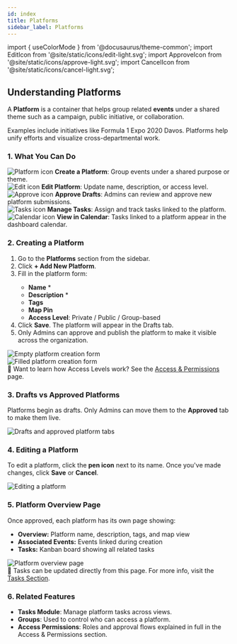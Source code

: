 ```yaml
---
id: index
title: Platforms
sidebar_label: Platforms
---
```


import { useColorMode } from '@docusaurus/theme-common';
import EditIcon from '@site/static/icons/edit-light.svg';
import ApproveIcon from '@site/static/icons/approve-light.svg';
import CancelIcon from '@site/static/icons/cancel-light.svg';

<div class="p-6 bg-white rounded-lg shadow-sm space-y-6">

  <h2 class="h2 text-accent-secondary">Understanding Platforms</h2>

  <p class="body text-gray-dark">
    A <strong>Platform</strong> is a container that helps group related <strong>events</strong> under a shared theme such as a campaign, public initiative, or collaboration.
  </p>

  <p class="body text-gray-dark mt-2">
    Examples include initiatives like
    <span class="platform-tag">Formula 1</span>
    <span class="platform-tag">Expo 2020</span>
    <span class="platform-tag">Davos</span>. Platforms help unify efforts and visualize cross-departmental work.
  </p>

  ### 1. What You Can Do

  <div class="grid grid-cols-1 sm:grid-cols-2 gap-4 mt-4">
    <div class="flex items-center space-x-3">
      <img src={`/icons/platforms-${useColorMode().colorMode}.svg`} class="inline-icon" alt="Platform icon" />
      <span class="body"><strong>Create a Platform</strong>: Group events under a shared purpose or theme.</span>
    </div>
    <div class="flex items-center space-x-3">
      <img src={`/icons/edit-${useColorMode().colorMode}.svg`} class="inline-icon" alt="Edit icon" />
      <span class="body"><strong>Edit Platform</strong>: Update name, description, or access level.</span>
    </div>
    <div class="flex items-center space-x-3">
      <img src={`/icons/approve-${useColorMode().colorMode}.svg`} class="inline-icon" alt="Approve icon" />
      <span class="body"><strong>Approve Drafts</strong>: Admins can review and approve new platform submissions.</span>
    </div>
    <div class="flex items-center space-x-3">
      <img src={`/icons/tasks-${useColorMode().colorMode}.svg`} class="inline-icon" alt="Tasks icon" />
      <span class="body"><strong>Manage Tasks</strong>: Assign and track tasks linked to the platform.</span>
    </div>
    <div class="flex items-center space-x-3">
      <img src={`/icons/calendar-${useColorMode().colorMode}.svg`} class="inline-icon" alt="Calendar icon" />
      <span class="body"><strong>View in Calendar</strong>: Tasks linked to a platform appear in the dashboard calendar.</span>
    </div>
  </div>

  ### 2. Creating a Platform

  <ol class="list-decimal pl-6 body">
    <li>Go to the <strong>Platforms</strong> section from the sidebar.</li>
    <li>Click <strong>+ Add New Platform</strong>.</li>
    <li>
      Fill in the platform form:
      <div class="pl-4">
        <ul class="list-disc">
          <li><strong>Name</strong> *</li>
          <li><strong>Description</strong> *</li>
          <li><strong>Tags</strong></li>
          <li><strong>Map Pin</strong></li>
          <li><strong>Access Level</strong>: Private / Public / Group-based</li>
        </ul>
      </div>
    </li>
    <li>Click <strong>Save</strong>. The platform will appear in the Drafts tab.</li>
    <li>Only Admins can approve and publish the platform to make it visible across the organization.</li>
  </ol>

  <div style={{ textAlign: 'center' }}>
    <img src="/img/platform-form-empty.png" alt="Empty platform creation form" style={{ borderRadius: '0.5rem', boxShadow: '0 0 10px rgba(0,0,0,0.05)', maxWidth: '100%', marginTop: '1rem' }} />
  </div>

  <div style={{ textAlign: 'center' }}>
    <img src="/img/platform-form-filled.png" alt="Filled platform creation form" style={{ borderRadius: '0.5rem', boxShadow: '0 0 10px rgba(0,0,0,0.05)', maxWidth: '100%', marginTop: '1rem' }} />
  </div>

  <div class="mt-4 text-sm bg-gray-light p-4 rounded text-gray-dark">
    🔐 Want to learn how Access Levels work? See the <a href="/docs/access-permissions/access-permissions" class="text-accent-secondary underline">Access & Permissions</a> page.
  </div>

  ### 3. Drafts vs Approved Platforms

  <p class="body">
    Platforms begin as drafts. Only Admins can move them to the <strong>Approved</strong> tab to make them live.
  </p>

  <div style={{ textAlign: 'center' }}>
    <img src="/img/platform-tabbar-drafts-approved.png" alt="Drafts and approved platform tabs" style={{ borderRadius: '0.5rem', boxShadow: '0 0 10px rgba(0,0,0,0.05)', maxWidth: '100%', marginTop: '1rem' }} />
  </div>

  ### 4. Editing a Platform

  <p class="body">
    To edit a platform, click the <EditIcon className="icon-inline-text" /> <strong>pen icon</strong> next to its name.
    Once you've made changes, click <ApproveIcon className="icon-inline-text" /> <strong>Save</strong> or <CancelIcon className="icon-inline-text" /> <strong>Cancel</strong>.
  </p>

  <div style={{ textAlign: 'center' }}>
    <img src="/img/platform-edit-mode.png" alt="Editing a platform" style={{ borderRadius: '0.5rem', boxShadow: '0 0 10px rgba(0,0,0,0.05)', maxWidth: '100%', marginTop: '1rem' }} />
  </div>

  ### 5. Platform Overview Page

  <p class="body">
    Once approved, each platform has its own page showing:
  </p>

  <ul class="list-disc pl-6 body">
    <li><strong>Overview:</strong> Platform name, description, tags, and map view</li>
    <li><strong>Associated Events:</strong> Events linked during creation</li>
    <li><strong>Tasks:</strong> Kanban board showing all related tasks</li>
  </ul>

  <div style={{ textAlign: 'center' }}>
    <img src="/img/platform-overview-page.png" alt="Platform overview page" style={{ borderRadius: '0.5rem', boxShadow: '0 0 10px rgba(0,0,0,0.05)', maxWidth: '100%', marginTop: '1rem' }} />
  </div>

  <div class="mt-4 text-sm bg-gray-light p-4 rounded text-gray-dark">
    📌 Tasks can be updated directly from this page. For more info, visit the <a href="/docs/tasks/index" class="text-accent-secondary underline">Tasks Section</a>.
  </div>

  ### 6. Related Features

  <ul class="list-disc pl-6 body">
    <li><strong>Tasks Module</strong>: Manage platform tasks across views.</li>
    <li><strong>Groups</strong>: Used to control who can access a platform.</li>
    <li><strong>Access Permissions</strong>: Roles and approval flows explained in full in the Access & Permissions section.</li>
  </ul>

</div>
